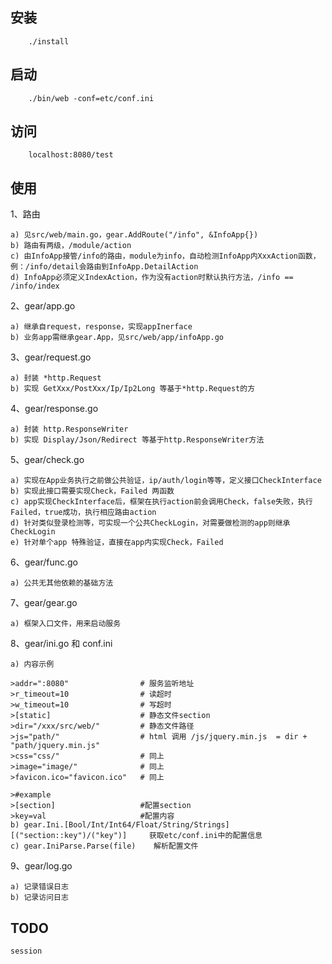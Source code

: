 ## 安装
```
    ./install
```

## 启动
```
    ./bin/web -conf=etc/conf.ini
```

## 访问
```
    localhost:8080/test
```

## 使用
1、路由
```
a) 见src/web/main.go，gear.AddRoute("/info", &InfoApp{})
b) 路由有两级，/module/action
c) 由InfoApp接管/info的路由，module为info，自动检测InfoApp内XxxAction函数，例：/info/detail会路由到InfoApp.DetailAction
d) InfoApp必须定义IndexAction，作为没有action时默认执行方法，/info == /info/index
```

2、gear/app.go
```
a) 继承自request，response，实现appInerface
b) 业务app需继承gear.App，见src/web/app/infoApp.go
```

3、gear/request.go
```
a) 封装 *http.Request
b) 实现 GetXxx/PostXxx/Ip/Ip2Long 等基于*http.Request的方
```

4、gear/response.go
```
a) 封装 http.ResponseWriter
b) 实现 Display/Json/Redirect 等基于http.ResponseWriter方法
```

5、gear/check.go
```
a) 实现在App业务执行之前做公共验证，ip/auth/login等等，定义接口CheckInterface
b) 实现此接口需要实现Check，Failed 两函数
c) app实现CheckInterface后，框架在执行action前会调用Check，false失败，执行Failed，true成功，执行相应路由action
d) 针对类似登录检测等，可实现一个公共CheckLogin，对需要做检测的app则继承CheckLogin
e) 针对单个app 特殊验证，直接在app内实现Check，Failed
```

6、gear/func.go
```
a) 公共无其他依赖的基础方法
```

7、gear/gear.go
```
a) 框架入口文件，用来启动服务
```

8、gear/ini.go 和 conf.ini
```
a) 内容示例
    
>addr=":8080"                # 服务监听地址
>r_timeout=10                # 读超时
>w_timeout=10                # 写超时
>[static]                    # 静态文件section
>dir="/xxx/src/web/"         # 静态文件路径
>js="path/"                  # html 调用 /js/jquery.min.js  = dir + "path/jquery.min.js"
>css="css/"                  # 同上
>image="image/"              # 同上
>favicon.ico="favicon.ico"   # 同上
    
>#example
>[section]                   #配置section
>key=val                     #配置内容
b) gear.Ini.[Bool/Int/Int64/Float/String/Strings][("section::key")/("key")]     获取etc/conf.ini中的配置信息
c) gear.IniParse.Parse(file)    解析配置文件
```

9、gear/log.go
```
a) 记录错误日志
b) 记录访问日志
```

## TODO
```
session
```
